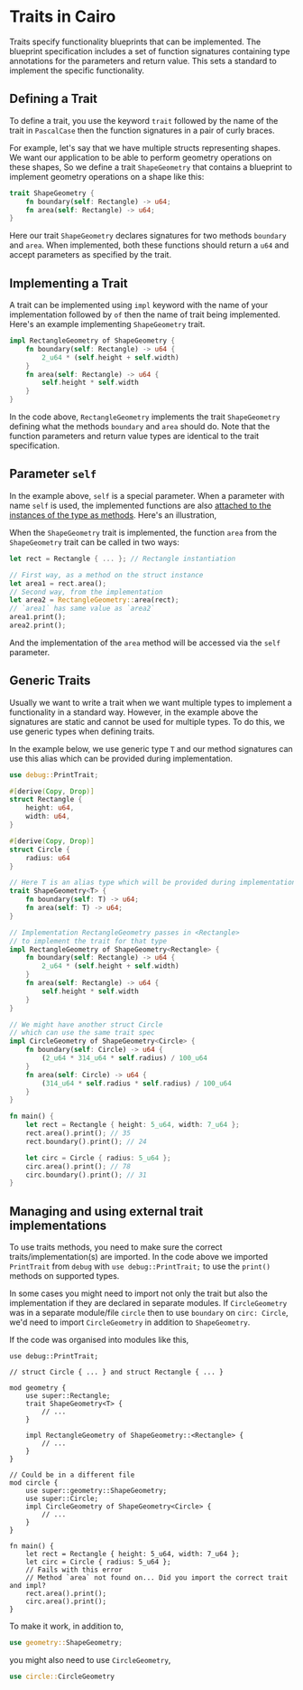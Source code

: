 # Traits in Cairo

Traits specify functionality blueprints that can be implemented. The blueprint specification includes a set of function signatures containing type annotations for the parameters and return value. This sets a standard to implement the specific functionality.

## Defining a Trait

To define a trait, you use the keyword `trait` followed by the name of the trait in `PascalCase` then the function signatures in a pair of curly braces.

For example, let's say that we have multiple structs representing shapes. We want our application to be able to perform geometry operations on these shapes, So we define a trait `ShapeGeometry` that contains a blueprint to implement geometry operations on a shape like this:

```rust
trait ShapeGeometry {
    fn boundary(self: Rectangle) -> u64;
    fn area(self: Rectangle) -> u64;
}
```

Here our trait `ShapeGeometry` declares signatures for two methods `boundary` and `area`. When implemented, both these functions should return a `u64` and accept parameters as specified by the trait.

## Implementing a Trait

A trait can be implemented using `impl` keyword with the name of your implementation followed by `of` then the name of trait being implemented. Here's an example implementing `ShapeGeometry` trait.

```rust
impl RectangleGeometry of ShapeGeometry {
	fn boundary(self: Rectangle) -> u64 {
        2_u64 * (self.height + self.width)
    }
	fn area(self: Rectangle) -> u64 {
		self.height * self.width
	}
}
```

In the code above, `RectangleGeometry` implements the trait `ShapeGeometry` defining what the methods `boundary` and `area` should do. Note that the function parameters and return value types are identical to the trait specification.

## Parameter `self`

In the example above, `self` is a special parameter. When a parameter with name `self` is used, the implemented functions are also [attached to the instances of the type as methods](ch04-03-method-syntax.md#defining-methods). Here's an illustration,

When the `ShapeGeometry` trait is implemented, the function `area` from the `ShapeGeometry` trait can be called in two ways:

```rust
let rect = Rectangle { ... }; // Rectangle instantiation

// First way, as a method on the struct instance
let area1 = rect.area();
// Second way, from the implementation
let area2 = RectangleGeometry::area(rect);
// `area1` has same value as `area2`
area1.print();
area2.print();
```

And the implementation of the `area` method will be accessed via the `self` parameter.

## Generic Traits

Usually we want to write a trait when we want multiple types to implement a functionality in a standard way. However, in the example above the signatures are static and cannot be used for multiple types. To do this, we use generic types when defining traits.

In the example below, we use generic type `T` and our method signatures can use this alias which can be provided during implementation.

```rust
use debug::PrintTrait;

#[derive(Copy, Drop)]
struct Rectangle {
    height: u64,
    width: u64,
}

#[derive(Copy, Drop)]
struct Circle {
    radius: u64
}

// Here T is an alias type which will be provided during implementation
trait ShapeGeometry<T> {
    fn boundary(self: T) -> u64;
    fn area(self: T) -> u64;
}

// Implementation RectangleGeometry passes in <Rectangle>
// to implement the trait for that type
impl RectangleGeometry of ShapeGeometry<Rectangle> {
    fn boundary(self: Rectangle) -> u64 {
        2_u64 * (self.height + self.width)
    }
    fn area(self: Rectangle) -> u64 {
        self.height * self.width
    }
}

// We might have another struct Circle
// which can use the same trait spec
impl CircleGeometry of ShapeGeometry<Circle> {
    fn boundary(self: Circle) -> u64 {
        (2_u64 * 314_u64 * self.radius) / 100_u64
    }
    fn area(self: Circle) -> u64 {
        (314_u64 * self.radius * self.radius) / 100_u64
    }
}

fn main() {
    let rect = Rectangle { height: 5_u64, width: 7_u64 };
    rect.area().print(); // 35
    rect.boundary().print(); // 24

    let circ = Circle { radius: 5_u64 };
    circ.area().print(); // 78
    circ.boundary().print(); // 31
}
```

## Managing and using external trait implementations

To use traits methods, you need to make sure the correct traits/implementation(s) are imported. In the code above we imported `PrintTrait` from `debug` with `use debug::PrintTrait;` to use the `print()` methods on supported types.

In some cases you might need to import not only the trait but also the implementation if they are declared in separate modules.
If `CircleGeometry` was in a separate module/file `circle` then to use `boundary` on `circ: Circle`, we'd need to import `CircleGeometry` in addition to `ShapeGeometry`.

If the code was organised into modules like this,

```rust,does_not_compile,ignore_format
use debug::PrintTrait;

// struct Circle { ... } and struct Rectangle { ... }

mod geometry {
    use super::Rectangle;
    trait ShapeGeometry<T> {
        // ...
    }

    impl RectangleGeometry of ShapeGeometry::<Rectangle> {
        // ...
    }
}

// Could be in a different file
mod circle {
    use super::geometry::ShapeGeometry;
    use super::Circle;
    impl CircleGeometry of ShapeGeometry<Circle> {
        // ...
    }
}

fn main() {
    let rect = Rectangle { height: 5_u64, width: 7_u64 };
    let circ = Circle { radius: 5_u64 };
    // Fails with this error
    // Method `area` not found on... Did you import the correct trait and impl?
    rect.area().print();
    circ.area().print();
}
```

To make it work, in addition to,

```rust
use geometry::ShapeGeometry;
```

you might also need to use `CircleGeometry`,

```rust
use circle::CircleGeometry
```
